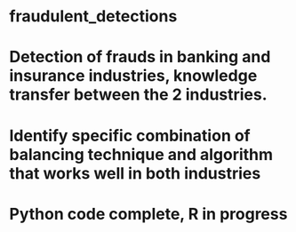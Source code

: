 # fraudulent_detections
# Detection of frauds in banking and insurance industries, knowledge transfer between the 2 industries.
# Identify specific combination of balancing technique and algorithm that works well in both industries
# Python code complete, R in progress
